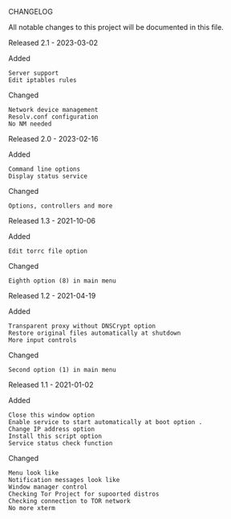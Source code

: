 CHANGELOG

All notable changes to this project will be documented in this file.

Released
2.1 - 2023-03-02

Added

    Server support
    Edit iptables rules

Changed

    Network device management
    Resolv.conf configuration
    No NM needed



Released
2.0 - 2023-02-16

Added

    Command line options
    Display status service

Changed

    Options, controllers and more
    


Released
1.3 - 2021-10-06

Added

    Edit torrc file option
    

Changed

    Eighth option (8) in main menu
    


Released
1.2 - 2021-04-19

Added

    Transparent proxy without DNSCrypt option
    Restore original files automatically at shutdown
    More input controls
    

Changed

    Second option (1) in main menu
    

Released
1.1 - 2021-01-02


Added

    Close this window option
    Enable service to start automatically at boot option .
    Change IP address option
    Install this script option
    Service status check function

Changed

    Menu look like
    Notification messages look like
    Window manager control
    Checking Tor Project for supoorted distros
    Checking connection to TOR network
    No more xterm
